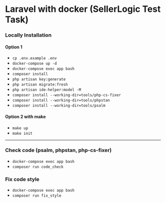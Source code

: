 # Laravel with docker (SellerLogic Test Task)

### Locally Installation

#### Option 1
- `cp .env.example .env`
- `docker-compose up -d`
- `docker-compose exec app bash`
- `composer install`
- `php artisan key:generate`
- `php artisan migrate:fresh`
- `php artisan ide-helper:model -M`
- `composer install --working-dir=tools/php-cs-fixer`
- `composer install --working-dir=tools/phpstan`
- `composer install --working-dir=tools/psalm`

#### Option 2 with make
- `make up`
- `make init`

---

### Check code (psalm, phpstan, php-cs-fixer)
- `docker-compose exec app bash`
- `composer run code_check`

### Fix code style
- `docker-compose exec app bash`
- `composer run fix_style`